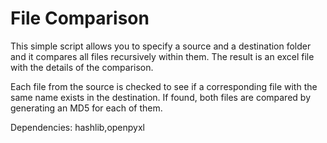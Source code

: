 # File Comparison
This simple script allows you to specify a source and a destination folder and it compares all files recursively within them.
The result is an excel file with the details of the comparison.

Each file from the source is checked to see if a corresponding file with the same name exists in the destination.
If found, both files are compared by generating an MD5 for each of them.

Dependencies: hashlib,openpyxl